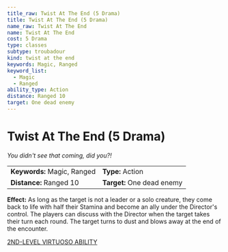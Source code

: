 ```yaml
---
title_raw: Twist At The End (5 Drama)
title: Twist At The End (5 Drama)
name_raw: Twist At The End
name: Twist At The End
cost: 5 Drama
type: classes
subtype: troubadour
kind: twist at the end
keywords: Magic, Ranged
keyword_list:
  - Magic
  - Ranged
ability_type: Action
distance: Ranged 10
target: One dead enemy
---
```


# Twist At The End (5 Drama)

*You didn't see that coming, did you?!*

|                             |                            |
| :-------------------------- | :------------------------- |
| **Keywords:** Magic, Ranged | **Type:** Action           |
| **Distance:** Ranged 10     | **Target:** One dead enemy |

**Effect:** As long as the target is not a leader or a solo creature, they come back to life with half their Stamina and become an ally under the Director's control. The players can discuss with the Director when the target takes their turn each round. The target turns to dust and blows away at the end of the encounter.

[2ND-LEVEL VIRTUOSO ABILITY](./2nd-Level%20Virtuoso%20Ability.md)
